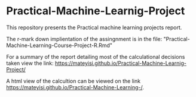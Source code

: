 # Practical-Machine-Learnig-Project

This repository presents the Practical machine learning projects report.


The r-mark down implientation of the assingnment is in the file: "Practical-Machine-Learning-Course-Project-R.Rmd"

For a summary of the report detailing most of the calculational decisions taken view the link:  https://mateyisi.github.io/Practical-Machine-Learnig-Project/

A html view of the calcultion can be viewed on the link  https://mateyisi.github.io/Practical-Machine-Learning-/. 


